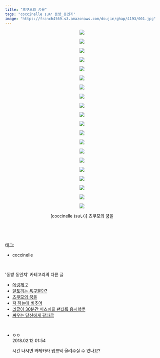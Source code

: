 ```yaml
---
title: "츠쿠모의 꿈을"
tags: "coccinelle suい 동방_동인지"
image: "https://franch4569.s3.amazonaws.com/doujin/ghap/4193/001.jpg"
---
```

<div class="article">
<p style="text-align: center; clear: none; float: none;"><img src="{{ site.imgserver2 }}/ghap/4193/001.jpg"/></p>
<p style="text-align: center; clear: none; float: none;"><img src="{{ site.imgserver2 }}/ghap/4193/002.jpg"/></p>
<p style="text-align: center; clear: none; float: none;"><img src="{{ site.imgserver2 }}/ghap/4193/003.jpg"/></p>
<p style="text-align: center; clear: none; float: none;"><img src="{{ site.imgserver2 }}/ghap/4193/004.jpg"/></p>
<p style="text-align: center; clear: none; float: none;"><img src="{{ site.imgserver2 }}/ghap/4193/005.jpg"/></p>
<p style="text-align: center; clear: none; float: none;"><img src="{{ site.imgserver2 }}/ghap/4193/006.jpg"/></p>
<p style="text-align: center; clear: none; float: none;"><img src="{{ site.imgserver2 }}/ghap/4193/007.jpg"/></p>
<p style="text-align: center; clear: none; float: none;"><img src="{{ site.imgserver2 }}/ghap/4193/008.jpg"/></p>
<p style="text-align: center; clear: none; float: none;"><img src="{{ site.imgserver2 }}/ghap/4193/009.jpg"/></p>
<p style="text-align: center; clear: none; float: none;"><img src="{{ site.imgserver2 }}/ghap/4193/010.jpg"/></p>
<p style="text-align: center; clear: none; float: none;"><img src="{{ site.imgserver2 }}/ghap/4193/011.jpg"/></p>
<p style="text-align: center; clear: none; float: none;"><img src="{{ site.imgserver2 }}/ghap/4193/012.jpg"/></p>
<p style="text-align: center; clear: none; float: none;"><img src="{{ site.imgserver2 }}/ghap/4193/013.jpg"/></p>
<p style="text-align: center; clear: none; float: none;"><img src="{{ site.imgserver2 }}/ghap/4193/014.jpg"/></p>
<p style="text-align: center; clear: none; float: none;"><img src="{{ site.imgserver2 }}/ghap/4193/015.jpg"/></p>
<p style="text-align: center; clear: none; float: none;"><img src="{{ site.imgserver2 }}/ghap/4193/016.jpg"/></p>
<p style="text-align: center; clear: none; float: none;"><img src="{{ site.imgserver2 }}/ghap/4193/017.jpg"/></p>
<p style="text-align: center; clear: none; float: none;"><img src="{{ site.imgserver2 }}/ghap/4193/018.jpg"/></p>
<p style="text-align: center; clear: none; float: none;"><img src="{{ site.imgserver2 }}/ghap/4193/019.jpg"/></p>
<p style="text-align: center; clear: none; float: none;"><img src="{{ site.imgserver2 }}/ghap/4193/020.jpg"/></p>
<p style="text-align: center; clear: none; float: none;">[coccinelle (suい)] 츠쿠모의 꿈을</p>
<p><br/></p>
</div><br/>
<div class="tagTrail">
<p>태그: </p>
<ul>
<li>coccinelle</li>
</ul>
</div><br/>
<div class="another">
<p>'동방 동인지' 카테고리의 다른 글</p>
<ul>
<li><a href="/ghap_4202">에링게 2</a></li>
<li><a href="/ghap_4199">달토끼는 욕구불만?</a></li>
<li><a href="/ghap_4193">츠쿠모의 꿈을</a></li>
<li><a href="/ghap_4192">저 하늘에 비추어</a></li>
<li><a href="/ghap_4190">리글이 30분간 미스치의 팬티를 응시할뿐</a></li>
<li><a href="/ghap_4189">싸우는 당신에게 팡파르</a></li>
</ul>
</div><br/>
<div class="cb_module cb_fluid">
<div class="cb_wrt cb_profile">
<div class="comment">
<ul>
<li class="cb_thumb_off" id="comment15197744">
<div class="cb_comment_area">
<div class="cb_info_area">
<div class="cb_section">
<span class="cb_nick_name">ㅇㅇ</span>
</div>
<div class="cb_section">
<span class="cb_date">2018.02.12 01:54 </span>
</div>
</div>
<div class="cb_dsc_comment">
<p class="cb_dsc">
											시간 나시면 와레카라 웹코믹 올려주실 수 있나요?
										</p>
</div>
</div></li>
</ul>
</div>
</div><!-- commentList close -->
</div><br/>
